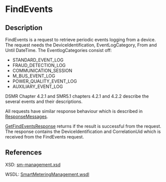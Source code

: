 <!--
SPDX-FileCopyrightText: Contributors to the Documentation project

SPDX-License-Identifier: Apache-2.0
-->

# FindEvents

## Description

FindEvents is a request to retrieve periodic events logging from a device. The request needs the DeviceIdentification, EventLogCategory, From and Until DateTime. The EventlogCategories consist off:

* STANDARD\_EVENT\_LOG
* FRAUD\_DETECTION\_LOG
* COMMUNICATION\_SESSION
* M\_BUS\_EVENT\_LOG
* POWER\_QUALITY\_EVENT\_LOG
* AUXILIARY\_EVENT\_LOG

DSMR Chapter 4.2.1 and SMR5.1 chapters 4.2.1 and 4.2.2 describe the several events and their descriptions.

All requests have similar response behaviour which is described in [ResponseMessages](../../responsemessages.md).

[GetFindEventsResponse](getfindeventsresponse.md) returns if the result is successful from the request. The response contains the DeviceIdentification and CorrelationUid which is received from the FindEvents request.

## References

XSD: [sm-management.xsd](https://github.com/OSGP/open-smart-grid-platform/blob/development/osgp/shared/osgp-ws-smartmetering/src/main/resources/schemas/sm-management.xsd)

WSDL: [SmartMeteringManagement.wsdl](https://github.com/OSGP/open-smart-grid-platform/blob/development/osgp/shared/osgp-ws-smartmetering/src/main/resources/SmartMeteringManagement.wsdl)

